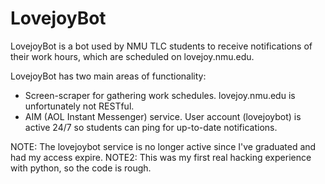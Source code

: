 # LovejoyBot

LovejoyBot is a bot used by NMU TLC students to receive notifications of their work hours, which are scheduled on lovejoy.nmu.edu.

LovejoyBot has two main areas of functionality:

* Screen-scraper for gathering work schedules. lovejoy.nmu.edu is unfortunately not RESTful.
* AIM (AOL Instant Messenger) service. User account (lovejoybot) is active 24/7 so students can ping for up-to-date notifications.

NOTE: The lovejoybot service is no longer active since I've graduated and had my access expire.
NOTE2: This was my first real hacking experience with python, so the code is rough.